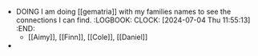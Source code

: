 - DOING I am doing [[gematria]] with my families names to see the connections I can find.
  :LOGBOOK:
  CLOCK: [2024-07-04 Thu 11:55:13]
  :END:
	- [[Aimy]], [[Finn]], [[Cole]], [[Daniel]]
-